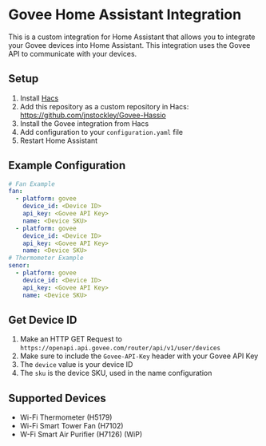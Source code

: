 # Govee Home Assistant Integration
This is a custom integration for Home Assistant that allows you to integrate your Govee devices into Home Assistant. 
This integration uses the Govee API to communicate with your devices.

## Setup
1. Install [Hacs](https://hacs.xyz/docs/use/download/download/)
2. Add this repository as a custom repository in Hacs: https://github.com/jnstockley/Govee-Hassio
3. Install the Govee integration from Hacs
4. Add configuration to your `configuration.yaml` file
5. Restart Home Assistant

## Example Configuration
```yaml
# Fan Example
fan:
  - platform: govee
    device_id: <Device ID>
    api_key: <Govee API Key>
    name: <Device SKU>
  - platform: govee
    device_id: <Device ID>
    api_key: <Govee API Key>
    name: <Device SKU>
# Thermometer Example
senor:
  - platform: govee
    device_id: <Device ID>
    api_key: <Govee API Key>
    name: <Device SKU>
 ```

## Get Device ID
1. Make an HTTP GET Request to `https://openapi.api.govee.com/router/api/v1/user/devices`
2. Make sure to include the `Govee-API-Key` header with your Govee API Key
3. The `device` value is your device ID
4. The `sku` is the device SKU, used in the name configuration 

## Supported Devices
- Wi-Fi Thermometer (H5179)
- Wi-Fi Smart Tower Fan (H7102)
- W-Fi Smart Air Purifier (H7126) (WiP)